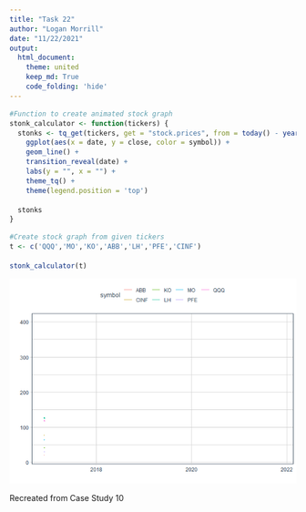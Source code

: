 ```yaml
---
title: "Task 22"
author: "Logan Morrill"
date: "11/22/2021"
output: 
  html_document:
    theme: united
    keep_md: True
    code_folding: 'hide'
---
```





```r
#Function to create animated stock graph
stonk_calculator <- function(tickers) {
  stonks <- tq_get(tickers, get = "stock.prices", from = today() - years(5), to = today()) %>%
    ggplot(aes(x = date, y = close, color = symbol)) +
    geom_line() +
    transition_reveal(date) +
    labs(y = "", x = "") +
    theme_tq() +
    theme(legend.position = 'top')
  
  stonks
}
```


```r
#Create stock graph from given tickers
t <- c('QQQ','MO','KO','ABB','LH','PFE','CINF')

stonk_calculator(t)
```

![](task22_files/figure-html/unnamed-chunk-3-1.gif)<!-- -->

Recreated from Case Study 10
